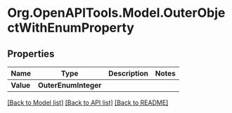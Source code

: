 
# Org.OpenAPITools.Model.OuterObjectWithEnumProperty

## Properties

Name | Type | Description | Notes
------------ | ------------- | ------------- | -------------
**Value** | **OuterEnumInteger** |  | 

[[Back to Model list]](../README.md#documentation-for-models)
[[Back to API list]](../README.md#documentation-for-api-endpoints)
[[Back to README]](../README.md)

